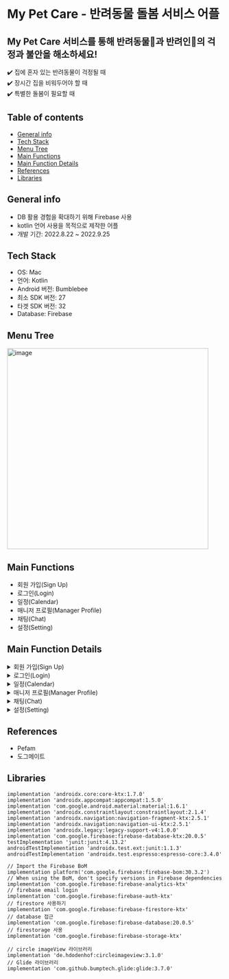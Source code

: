 # My Pet Care - 반려동물 돌봄 서비스 어플
## My Pet Care 서비스를 통해 반려동물🐶과 반려인🙂의 걱정과 불안을 해소하세요!</br>
✔️ 집에 혼자 있는 반려동물이 걱정될 때</br>
✔️ 장시간 집을 비워두어야 할 때</br>
✔️ 특별한 돌봄이 필요할 때


## Table of contents
* [General info](#general-info)
* [Tech Stack](#tech-stack)
* [Menu Tree](#menu-tree)
* [Main Functions](#main-functions)
* [Main Function Details](#main-function-details)
* [References](#references)
* [Libraries](#libraries)


## General info
* DB 활용 경험을 확대하기 위해 Firebase 사용
* kotlin 언어 사용을 목적으로 제작한 어플
* 개발 기간: 2022.8.22 ~ 2022.9.25


## Tech Stack
* OS: Mac
* 언어: Kotlin
* Android 버전: Bumblebee
* 최소 SDK 버전: 27
* 타겟 SDK 버전: 32
* Database: Firebase

## Menu Tree
<img width="469" alt="image" src="https://user-images.githubusercontent.com/73895803/193718379-2715d82c-0ca3-4359-9d0a-b2cd0aada5e7.png">


## Main Functions
* 회원 가입(Sign Up)
* 로그인(Login)
* 일정(Calendar)
* 매니저 프로필(Manager Profile)
* 채팅(Chat)
* 설정(Setting)

## Main Function Details

<details>
  <summary>회원 가입(Sign Up)</summary>
    
  * 사용자 정보와 반려 동물 정보 입력
  * 중복 아이디 
  * 가입 완료 시 Firebase에 계정 생성과 기본 프로필 저장

  <img width="273" alt="image" src="https://user-images.githubusercontent.com/73895803/193750454-955d8ac4-0172-4084-9588-ce89057b08d8.png">
  <img width="272" alt="image" src="https://user-images.githubusercontent.com/73895803/193718550-56aced60-0576-4360-b17c-1838d6112f55.png">

 </details>
  
<details>
  <summary>로그인(Login)</summary>
    
  * Firebase의 Authentication을 통해 사용자가 입력한 값과 비교해서 값이 일치할 때 로그인 허용
  * 로그인 성공 시 일정 화면으로 이동
  * Flowchart
  <p align=center><img width="290" alt="image" src="https://user-images.githubusercontent.com/73895803/193762038-a5f4c858-3bad-4842-b114-2198c3ecdb3d.png"></p>
  
  * Images
  
  <img width="274" alt="image" src="https://user-images.githubusercontent.com/73895803/193718223-e62aea2a-939b-4820-9d9a-318527cfe79c.png">
  <img width="273" alt="image" src="https://user-images.githubusercontent.com/73895803/193750741-c40cb771-f6f1-4a8b-940a-8b88e503d467.png">
  <img width="273" alt="image" src="https://user-images.githubusercontent.com/73895803/193750762-f3bc9424-290d-471c-92ba-7f71a5f99ae7.png">

</details>

  
<details>
  <summary>일정(Calendar)</summary>
    
  <img width="272" alt="image" src="https://user-images.githubusercontent.com/73895803/193718725-67526f27-dbb0-4fb6-8559-dbdbd150a1d4.png">

  * 일정 신청
    * 날짜 선택 -> 신청 버튼 클릭 -> 신청하고자 하는 서비스 유형과 돌봄이 필요한 시간, 메모 내용 등을 입력 -> 완료 버튼 클릭
    * Flowchart
    <p align=center><img width="294" alt="image" src="https://user-images.githubusercontent.com/73895803/194494076-9142b5ac-b9d4-47cf-b3e0-16f795757d84.png"></p>

    * Images

    <img width="273" alt="image" src="https://user-images.githubusercontent.com/73895803/193750993-f50cda02-a951-4933-94a2-439e6b8f6bae.png">
    <img width="272" alt="image" src="https://user-images.githubusercontent.com/73895803/193718792-3fb4675e-28ee-4a1f-8155-c7adda1a10da.png">
    <img width="274" alt="image" src="https://user-images.githubusercontent.com/73895803/193751147-4bf69f6f-8e33-4b06-b78c-48858bf54a82.png">
  
  * 일정 확인
    * 일정이 있는 날짜 선택 -> 일정 클릭 -> 신청된 서비스 유형과 시간, 메모 내용, 담당 매니저를 확인할 수 있음
    <img width="271" alt="image" src="https://user-images.githubusercontent.com/73895803/193749534-c422533c-0fbe-4312-86cd-9e6f7f7e01a5.png">
    <img width="272" alt="image" src="https://user-images.githubusercontent.com/73895803/193719504-865fb10e-b12c-4831-8e3b-3457e8cfa527.png">
    
</details>
    
    
<details>
  <summary>매니저 프로필(Manager Profile)</summary>
  
  * Flowchart
  <p align=center><img width="130" alt="image" src="https://user-images.githubusercontent.com/73895803/194739155-05fb8695-ec4d-4644-9a42-9e357383bd1f.png"></p>
</p>
    
  * Images
  
  <img width="273" alt="image" src="https://user-images.githubusercontent.com/73895803/193749848-39c4cc21-7c59-487c-ad23-ecd98a618aa5.png">
  <img width="272" alt="image" src="https://user-images.githubusercontent.com/73895803/193719841-644db40f-988a-4277-b9a2-5c99f87ac2d3.png">
  
  * 리뷰 작성
  
  <img width="269" alt="image" src="https://user-images.githubusercontent.com/73895803/193751974-bbb504b5-1fc7-4e36-8518-02b271986172.png">
  <img width="269" alt="image" src="https://user-images.githubusercontent.com/73895803/193752062-fa230640-4ae4-40a7-8d18-7e6135f29b80.png">

</details>

  
<details>
  <summary>채팅(Chat)</summary>
    
 * 매니저와 첫 채팅 시작 하기
    * 일정이 있는 날짜 선택 -> 일정 클릭 -> 일정 정보 화면 -> 매니저 이름 클릭 ->
    * 매니저 정보 화면으로 이동 -> 화면 우측 상단의 채팅 버튼 클릭 -> 채팅 화면으로 이동
  
    <img width="273" alt="image" src="https://user-images.githubusercontent.com/73895803/193750213-2a3a7656-b2d5-4380-adbc-5446ec3b1d93.png">
    <img width="273" alt="image" src="https://user-images.githubusercontent.com/73895803/193720521-2a1b7d83-2c7f-4caa-85cb-29f5fa0c1587.png">

 * 채팅 목록
    * 화면 하단의 채팅 아이콘 클릭 -> 채팅 목록 중 원하는 방을 선택 -> 채팅 화면으로 이동
  
    <img width="273" alt="image" src="https://user-images.githubusercontent.com/73895803/193748816-12f48b3f-40ca-4607-873f-3be335c419e1.png">
    <img width="273" alt="image" src="https://user-images.githubusercontent.com/73895803/193748942-f2dfb597-6668-483b-a562-34d5e3a22f9b.png">
    <img width="272" alt="image" src="https://user-images.githubusercontent.com/73895803/193749041-266cca84-8edc-4cff-be1f-947fe4856c64.png">

</details>


<details>
  <summary>설정(Setting)</summary>
    
  <img width="271" alt="image" src="https://user-images.githubusercontent.com/73895803/193720884-d1411ec8-dde5-41ad-9627-e709addc612d.png">

* 나의 프로필
    * 정보 변경
      * 수정을 원하는 정보를 재 입력 -> 화면 우측 상단의 완료 버튼 클릭
    * 프로필 사진 변경
      * 프로필 이미지 클릭 -> 갤러리로 이동 -> 변경하고자 하는 이미지 선택 -> 프로필 화면으로 이동 -> 화면 우측 상단의 완료 버튼 클릭
   
    <img width="273" alt="image" src="https://user-images.githubusercontent.com/73895803/193720639-a2ca23ce-836d-4738-947d-5a706797d99f.png">
    <img width="274" alt="image" src="https://user-images.githubusercontent.com/73895803/193720763-de74430c-5a99-4c1d-ac33-817429449d12.png">


  * 작성한 리뷰
    * 작성한 리뷰 버튼 클릭 -> 리뷰 삭제를 원한다면 해당 리뷰의 삭제 버튼을 클릭
    <img width="269" alt="image" src="https://user-images.githubusercontent.com/73895803/193752179-c5f9f0b3-6dfd-497b-8455-59834ab7648d.png">

  * 로그아웃
    * 로그아웃 버튼 클릭 -> 로그인 화면으로 이동
</details>

   

## References
* Pefam
* 도그메이트

## Libraries

    implementation 'androidx.core:core-ktx:1.7.0'
    implementation 'androidx.appcompat:appcompat:1.5.0'
    implementation 'com.google.android.material:material:1.6.1'
    implementation 'androidx.constraintlayout:constraintlayout:2.1.4'
    implementation 'androidx.navigation:navigation-fragment-ktx:2.5.1'
    implementation 'androidx.navigation:navigation-ui-ktx:2.5.1'
    implementation 'androidx.legacy:legacy-support-v4:1.0.0'
    implementation 'com.google.firebase:firebase-database-ktx:20.0.5'
    testImplementation 'junit:junit:4.13.2'
    androidTestImplementation 'androidx.test.ext:junit:1.1.3'
    androidTestImplementation 'androidx.test.espresso:espresso-core:3.4.0'

    // Import the Firebase BoM
    implementation platform('com.google.firebase:firebase-bom:30.3.2')
    // When using the BoM, don't specify versions in Firebase dependencies
    implementation 'com.google.firebase:firebase-analytics-ktx'
    // firebase email login
    implementation 'com.google.firebase:firebase-auth-ktx'
    // firestore 사용하기
    implementation 'com.google.firebase:firebase-firestore-ktx'
    // database 접근
    implementation 'com.google.firebase:firebase-database:20.0.5'
    // firestorage 사용
    implementation 'com.google.firebase:firebase-storage-ktx'

    // circle imageView 라이브러리
    implementation 'de.hdodenhof:circleimageview:3.1.0'
    // Glide 라이브러리
    implementation 'com.github.bumptech.glide:glide:3.7.0'


